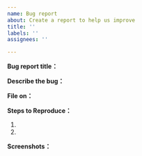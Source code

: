 ```yaml
---
name: Bug report
about: Create a report to help us improve
title: ''
labels: ''
assignees: ''

---
```


**Bug report title：**


**Describe the bug：**
<!-- A clear and concise description of what the bug is. -->


**File on：**


**Steps to Reproduce：**
<!-- Share the steps needed to reliably reproduce the problem. -->
<!-- Please include actual and expected results. -->
1. 
2. 


**Screenshots：**
<!-- If applicable, add screenshots to help explain your problem. -->
